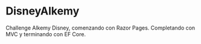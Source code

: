 # DisneyAlkemy
Challenge Alkemy Disney, comenzando con Razor Pages. Completando con MVC y terminando con EF Core.
